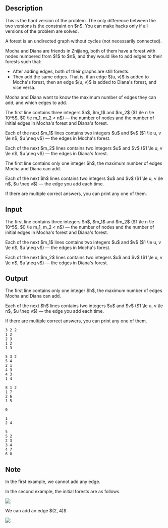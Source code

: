 ## Description

<div><p><span class="tex-font-style-bf">This is the hard version of the problem. The only difference between the two versions is the constraint on $n$. You can make hacks only if all versions of the problem are solved.</span></p><p>A forest is an undirected graph without cycles (not necessarily connected).</p><p>Mocha and Diana are friends in Zhijiang, both of them have a forest with nodes numbered from $1$ to $n$, and they would like to add edges to their forests such that: </p><ul> <li> After adding edges, both of their graphs are still forests. </li><li> They add the same edges. That is, if an edge $(u, v)$ is added to Mocha's forest, then an edge $(u, v)$ is added to Diana's forest, and vice versa. </li></ul><p>Mocha and Diana want to know the maximum number of edges they can add, and which edges to add.</p></div><div class="input-specification"><p>The first line contains three integers $n$, $m_1$ and $m_2$ ($1 \le n \le 10^5$, $0 \le m_1, m_2 &lt; n$) — the number of nodes and the number of initial edges in Mocha's forest and Diana's forest.</p><p>Each of the next $m_1$ lines contains two integers $u$ and $v$ ($1 \le u, v \le n$, $u \neq v$) — the edges in Mocha's forest.</p><p>Each of the next $m_2$ lines contains two integers $u$ and $v$ ($1 \le u, v \le n$, $u \neq v$) — the edges in Diana's forest.</p></div><div class="output-specification"><p>The first line contains only one integer $h$, the maximum number of edges Mocha and Diana can add.</p><p>Each of the next $h$ lines contains two integers $u$ and $v$ ($1 \le u, v \le n$, $u \neq v$) — the edge you add each time.</p><p>If there are multiple correct answers, you can print any one of them.</p></div>

## Input

<p>The first line contains three integers $n$, $m_1$ and $m_2$ ($1 \le n \le 10^5$, $0 \le m_1, m_2 &lt; n$) — the number of nodes and the number of initial edges in Mocha's forest and Diana's forest.</p><p>Each of the next $m_1$ lines contains two integers $u$ and $v$ ($1 \le u, v \le n$, $u \neq v$) — the edges in Mocha's forest.</p><p>Each of the next $m_2$ lines contains two integers $u$ and $v$ ($1 \le u, v \le n$, $u \neq v$) — the edges in Diana's forest.</p>

## Output

<p>The first line contains only one integer $h$, the maximum number of edges Mocha and Diana can add.</p><p>Each of the next $h$ lines contains two integers $u$ and $v$ ($1 \le u, v \le n$, $u \neq v$) — the edge you add each time.</p><p>If there are multiple correct answers, you can print any one of them.</p>





```input1
3 2 2
1 2
2 3
1 2
1 3
```




```input2
5 3 2
5 4
2 1
4 3
4 3
1 4
```




```input3
8 1 2
1 7
2 6
1 5
```




```output1
0
```




```output2
1
2 4
```




```output3
5
5 2
2 3
3 4
4 7
6 8
```



## Note

<p>In the first example, we cannot add any edge.</p><p>In the second example, the initial forests are as follows.</p><p><img class="tex-graphics" src="file://ybDQTNMu.png" style="max-width: 100.0%;max-height: 100.0%;"></p><p>We can add an edge $(2, 4)$.</p><p><img class="tex-graphics" src="file://sNQz0wrn.png" style="max-width: 100.0%;max-height: 100.0%;"></p>
